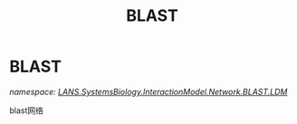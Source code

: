 ﻿---
title: BLAST
---

# BLAST
_namespace: [LANS.SystemsBiology.InteractionModel.Network.BLAST.LDM](N-LANS.SystemsBiology.InteractionModel.Network.BLAST.LDM.html)_

blast网络





